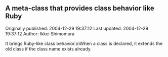 ## A meta-class that provides class behavior like Ruby

Originally published: 2004-12-29 19:37:12
Last updated: 2004-12-29 19:37:12
Author: Ikkei Shimomura

It brings Ruby-like class behavior.\nWhen a class is declared, it extends the old class if the class name exists already.